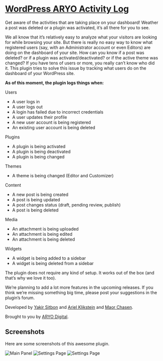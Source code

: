 [WordPress ARYO Activity Log](http://wordpress.org/plugins/aryo-activity-log/)
===============

Get aware of the activities that are taking place on your dashboard! Weather a post was deleted or a plugin was activated, it’s all there for you to see.


We all know that it’s relatively easy to analyze what your visitors are looking for while browsing your site. But there is really no easy way to know what registered users (say, with an Administrator account or even Editors) are doing on the dashboard of your site. How can you know if a post was deleted? or if a plugin was activated/deactivated? or if the active theme was changed?
If you have tens of users or more, you really can’t know who did it. This plugin tries to solve this issue by tracking what users do on the dashboard of your WordPress site. 

__As of this moment, the plugin logs things when:__


Users
* A user logs in
* A user logs out
* A login has failed due to incorrect credentials
* A user updates their profile
* A new user account is being registered
* An existing user account is being deleted

Plugins
* A plugin is being activated
* A plugin is being deactivated
* A plugin is being changed

Themes
* A theme is being changed (Editor and Customizer)

Content
* A new post is being created
* A post is being updated
* A post changes status (draft, pending review, publish)
* A post is being deleted

Media
* An attachment is being uploaded
* An attachment is being edited
* An attachment is being deleted

Widgets
* A widget is being added to a sidebar
* A widget is being deleted from a sidebar


The plugin does not require any kind of setup. It works out of the box (and that’s why we love it too).

We’re planning to add a lot more features in the upcoming releases. If you think we’re missing something big time, please post your suggestions in the plugin’s forum.



Developed by [Yakir Sitbon](http://www.yakirs.net/) and [Ariel Klikstein](http://www.arielk.net/) and [Maor Chasen](http://maorchasen.com/).

Brought to you by [ARYO Digital](http://www.aryodigital.com/).


## Screenshots

Here are some screenshots of this awesome plugin.

![Main Panel](https://raw.github.com/KingYes/wordpress-aryo-activity-log/master/screenshot-1.jpg)
![Settings Page](https://raw.github.com/KingYes/wordpress-aryo-activity-log/master/screenshot-2.jpg)
![Settings Page](https://raw.github.com/KingYes/wordpress-aryo-activity-log/master/screenshot-3.jpg)